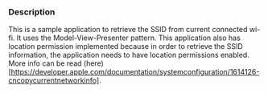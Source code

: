 ### Description

This is a sample application to retrieve the SSID from current connected wi-fi. It uses the Model-View-Presenter pattern. This application also has location permission implemented because in order to retrieve the SSID information, the application needs to have location permissions enabled. More info can be read (here)[https://developer.apple.com/documentation/systemconfiguration/1614126-cncopycurrentnetworkinfo].



